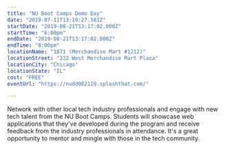 ```yaml
---
title: "NU Boot Camps Demo Day"
date: "2019-07-11T13:19:27.581Z"
startDate: "2019-08-21T13:17:02.000Z"
startTime: "6:00pm"
endDate: "2019-08-21T13:17:02.000Z"
endTime: "8:00pm"
locationName: "1871 (Merchandise Mart #1212)"
locationStreet: "222 West Merchandise Mart Plaza"
locationCity: "Chicago"
locationState: "IL"
cost: "FREE"
eventUrl: "https://nudd082119.splashthat.com/"

---
```


Network with other local tech industry professionals and engage with new tech talent from the NU Boot Camps. Students will showcase web applications that they've developed during the program and receive feedback from the industry professionals in attendance. It's a great opportunity to mentor and mingle with those in the tech community.

